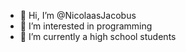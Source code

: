 - 👋 Hi, I’m @NicolaasJacobus
- 👀 I’m interested in programming
- 🌱 I’m currently a high school students

